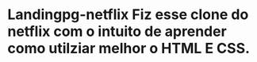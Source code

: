 # Landingpg-netflix Fiz esse clone do netflix com o intuito de aprender como utilziar melhor o HTML E CSS.
